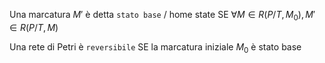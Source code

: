 Una marcatura $M'$ è detta `stato base` / home state SE 
$\forall M \in R(P/T, M_0), M' \in R(P/T, M)$

Una rete di Petri è `reversibile` SE la marcatura iniziale $M_0$ è stato base